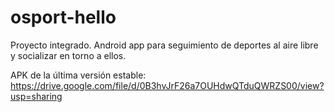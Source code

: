 # osport-hello
Proyecto integrado. Android app para seguimiento de deportes al aire libre y socializar en torno a ellos.

APK de la última versión estable: https://drive.google.com/file/d/0B3hvJrF26a7OUHdwQTduQWRZS00/view?usp=sharing
